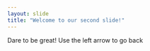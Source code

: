 ```yaml
---
layout: slide
title: "Welcome to our second slide!"
---
```

Dare to be great!
Use the left arrow to go back
